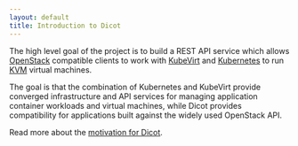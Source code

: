 ```yaml
---
layout: default
title: Introduction to Dicot
---
```


The high level goal of the project is to build a REST API service which allows
[OpenStack](https://openstack.org) compatible clients to work with
[KubeVirt](https://kubevirt.github.io) and [Kubernetes](https://kubernetes.io)
to run [KVM](https://www.linux-kvm.org) virtual machines.

The goal is that the combination of Kubernetes and KubeVirt provide converged
infrastructure and API services for managing application container workloads
and virtual machines, while Dicot provides compatibility for applications
built against the widely used OpenStack API.

Read more about the [motivation for Dicot](/about).
